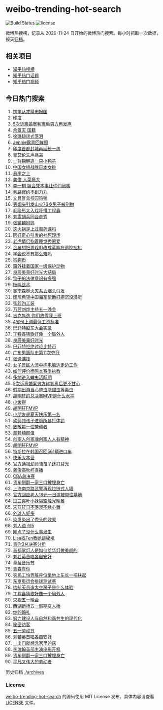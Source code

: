 # weibo-trending-hot-search

[![Build Status](https://github.com/justjavac/weibo-trending-hot-search/workflows/ci/badge.svg?branch=master)](https://github.com/justjavac/weibo-trending-hot-search/actions)
[![license](https://img.shields.io/github/license/justjavac/weibo-trending-hot-search)](https://github.com/justjavac/weibo-trending-hot-search/blob/master/LICENSE)

微博热搜榜，记录从 2020-11-24 日开始的微博热门搜索。每小时抓取一次数据，按天[归档](./archives)。

## 相关项目

- [知乎热搜榜](https://github.com/justjavac/zhihu-trending-top-search)
- [知乎热门话题](https://github.com/justjavac/zhihu-trending-hot-questions)
- [知乎热门视频](https://github.com/justjavac/zhihu-trending-hot-video)

## 今日热门搜索

<!-- BEGIN -->
<!-- 最后更新时间 Sun May 02 2021 08:57:19 GMT+0800 (China Standard Time) -->

1. [携笔从戎精忠报国](https://s.weibo.com//weibo?q=%23%E6%90%BA%E7%AC%94%E4%BB%8E%E6%88%8E%E7%B2%BE%E5%BF%A0%E6%8A%A5%E5%9B%BD%23&Refer=new_time)
2. [印度](https://s.weibo.com//weibo?q=%E5%8D%B0%E5%BA%A6&Refer=top)
3. [5次诉离婚案判离后男方再发声](https://s.weibo.com//weibo?q=%235%E6%AC%A1%E8%AF%89%E7%A6%BB%E5%A9%9A%E6%A1%88%E5%88%A4%E7%A6%BB%E5%90%8E%E7%94%B7%E6%96%B9%E5%86%8D%E5%8F%91%E5%A3%B0%23&Refer=top)
4. [余景天 国籍](https://s.weibo.com//weibo?q=%E4%BD%99%E6%99%AF%E5%A4%A9%20%E5%9B%BD%E7%B1%8D&Refer=top)
5. [徐璐琼瑶式落泪](https://s.weibo.com//weibo?q=%23%E5%BE%90%E7%92%90%E7%90%BC%E7%91%B6%E5%BC%8F%E8%90%BD%E6%B3%AA%23&Refer=top)
6. [Jennie露背回眸照](https://s.weibo.com//weibo?q=%23Jennie%E9%9C%B2%E8%83%8C%E5%9B%9E%E7%9C%B8%E7%85%A7%23&Refer=top)
7. [印度首都封城再延长一周](https://s.weibo.com//weibo?q=%23%E5%8D%B0%E5%BA%A6%E9%A6%96%E9%83%BD%E5%B0%81%E5%9F%8E%E5%86%8D%E5%BB%B6%E9%95%BF%E4%B8%80%E5%91%A8%23&Refer=top)
8. [郭艾伦失声痛哭](https://s.weibo.com//weibo?q=%23%E9%83%AD%E8%89%BE%E4%BC%A6%E5%A4%B1%E5%A3%B0%E7%97%9B%E5%93%AD%23&Refer=top)
9. [一群锦鲤追一只小鸭子](https://s.weibo.com//weibo?q=%E4%B8%80%E7%BE%A4%E9%94%A6%E9%B2%A4%E8%BF%BD%E4%B8%80%E5%8F%AA%E5%B0%8F%E9%B8%AD%E5%AD%90&Refer=top)
10. [中国女排战胜日本女排](https://s.weibo.com//weibo?q=%23%E4%B8%AD%E5%9B%BD%E5%A5%B3%E6%8E%92%E6%88%98%E8%83%9C%E6%97%A5%E6%9C%AC%E5%A5%B3%E6%8E%92%23&Refer=top)
11. [悬崖之上](https://s.weibo.com//weibo?q=%E6%82%AC%E5%B4%96%E4%B9%8B%E4%B8%8A&Refer=top)
12. [龚俊 人菜瘾大](https://s.weibo.com//weibo?q=%E9%BE%9A%E4%BF%8A%20%E4%BA%BA%E8%8F%9C%E7%98%BE%E5%A4%A7&Refer=top)
13. [李一桐
    姐会凭本事让你们闭嘴](https://s.weibo.com//weibo?q=%E6%9D%8E%E4%B8%80%E6%A1%90%20%E5%A7%90%E4%BC%9A%E5%87%AD%E6%9C%AC%E4%BA%8B%E8%AE%A9%E4%BD%A0%E4%BB%AC%E9%97%AD%E5%98%B4&Refer=top)
14. [利路修约不到力丸](https://s.weibo.com//weibo?q=%23%E5%88%A9%E8%B7%AF%E4%BF%AE%E7%BA%A6%E4%B8%8D%E5%88%B0%E5%8A%9B%E4%B8%B8%23&Refer=top)
15. [文具盲盒校园热销](https://s.weibo.com//weibo?q=%23%E6%96%87%E5%85%B7%E7%9B%B2%E7%9B%92%E6%A0%A1%E5%9B%AD%E7%83%AD%E9%94%80%23&Refer=top)
16. [丢烟头引发山火76岁男子被刑拘](https://s.weibo.com//weibo?q=%E4%B8%A2%E7%83%9F%E5%A4%B4%E5%BC%95%E5%8F%91%E5%B1%B1%E7%81%AB76%E5%B2%81%E7%94%B7%E5%AD%90%E8%A2%AB%E5%88%91%E6%8B%98&Refer=top)
17. [毛晓彤太入戏吓懵丁程鑫](https://s.weibo.com//weibo?q=%23%E6%AF%9B%E6%99%93%E5%BD%A4%E5%A4%AA%E5%85%A5%E6%88%8F%E5%90%93%E6%87%B5%E4%B8%81%E7%A8%8B%E9%91%AB%23&Refer=top)
18. [刘雯胡兵同台走秀](https://s.weibo.com//weibo?q=%23%E5%88%98%E9%9B%AF%E8%83%A1%E5%85%B5%E5%90%8C%E5%8F%B0%E8%B5%B0%E7%A7%80%23&Refer=top)
19. [张镇麟妈妈](https://s.weibo.com//weibo?q=%E5%BC%A0%E9%95%87%E9%BA%9F%E5%A6%88%E5%A6%88&Refer=top)
20. [这火锅是上过魔药课吗](https://s.weibo.com//weibo?q=%23%E8%BF%99%E7%81%AB%E9%94%85%E6%98%AF%E4%B8%8A%E8%BF%87%E9%AD%94%E8%8D%AF%E8%AF%BE%E5%90%97%23&Refer=top)
21. [因好奇心引发的社死现场](https://s.weibo.com//weibo?q=%23%E5%9B%A0%E5%A5%BD%E5%A5%87%E5%BF%83%E5%BC%95%E5%8F%91%E7%9A%84%E7%A4%BE%E6%AD%BB%E7%8E%B0%E5%9C%BA%23&Refer=top)
22. [老虎情侣抱着睡觉秀恩爱](https://s.weibo.com//weibo?q=%23%E8%80%81%E8%99%8E%E6%83%85%E4%BE%A3%E6%8A%B1%E7%9D%80%E7%9D%A1%E8%A7%89%E7%A7%80%E6%81%A9%E7%88%B1%23&Refer=top)
23. [金晨想把游戏ID改成蓝翔在逃挖掘机](https://s.weibo.com//weibo?q=%23%E9%87%91%E6%99%A8%E6%83%B3%E6%8A%8A%E6%B8%B8%E6%88%8FID%E6%94%B9%E6%88%90%E8%93%9D%E7%BF%94%E5%9C%A8%E9%80%83%E6%8C%96%E6%8E%98%E6%9C%BA%23&Refer=top)
24. [学会说不有那么难吗](https://s.weibo.com//weibo?q=%23%E5%AD%A6%E4%BC%9A%E8%AF%B4%E4%B8%8D%E6%9C%89%E9%82%A3%E4%B9%88%E9%9A%BE%E5%90%97%23&Refer=top)
25. [狗狗币](https://s.weibo.com//weibo?q=%E7%8B%97%E7%8B%97%E5%B8%81&Refer=top)
26. [窗外挂着国家一级保护动物](https://s.weibo.com//weibo?q=%23%E7%AA%97%E5%A4%96%E6%8C%82%E7%9D%80%E5%9B%BD%E5%AE%B6%E4%B8%80%E7%BA%A7%E4%BF%9D%E6%8A%A4%E5%8A%A8%E7%89%A9%23&Refer=top)
27. [良辰美景好时光大结局](https://s.weibo.com//weibo?q=%E8%89%AF%E8%BE%B0%E7%BE%8E%E6%99%AF%E5%A5%BD%E6%97%B6%E5%85%89%E5%A4%A7%E7%BB%93%E5%B1%80&Refer=top)
28. [狗子的法律意识有多强](https://s.weibo.com//weibo?q=%23%E7%8B%97%E5%AD%90%E7%9A%84%E6%B3%95%E5%BE%8B%E6%84%8F%E8%AF%86%E6%9C%89%E5%A4%9A%E5%BC%BA%23&Refer=top)
29. [杨鸣战术](https://s.weibo.com//weibo?q=%E6%9D%A8%E9%B8%A3%E6%88%98%E6%9C%AF&Refer=top)
30. [冕宁森林火灾系丢烟头引发](https://s.weibo.com//weibo?q=%23%E5%86%95%E5%AE%81%E6%A3%AE%E6%9E%97%E7%81%AB%E7%81%BE%E7%B3%BB%E4%B8%A2%E7%83%9F%E5%A4%B4%E5%BC%95%E5%8F%91%23&Refer=top)
31. [印尼希望中国海军帮助打捞沉没潜艇](https://s.weibo.com//weibo?q=%E5%8D%B0%E5%B0%BC%E5%B8%8C%E6%9C%9B%E4%B8%AD%E5%9B%BD%E6%B5%B7%E5%86%9B%E5%B8%AE%E5%8A%A9%E6%89%93%E6%8D%9E%E6%B2%89%E6%B2%A1%E6%BD%9C%E8%89%87&Refer=top)
32. [张若昀工装](https://s.weibo.com//weibo?q=%23%E5%BC%A0%E8%8B%A5%E6%98%80%E5%B7%A5%E8%A3%85%23&Refer=top)
33. [万茜刘烨主持五一晚会](https://s.weibo.com//weibo?q=%E4%B8%87%E8%8C%9C%E5%88%98%E7%83%A8%E4%B8%BB%E6%8C%81%E4%BA%94%E4%B8%80%E6%99%9A%E4%BC%9A&Refer=top)
34. [吉克隽逸 你们放假我上班](https://s.weibo.com//weibo?q=%E5%90%89%E5%85%8B%E9%9A%BD%E9%80%B8%20%E4%BD%A0%E4%BB%AC%E6%94%BE%E5%81%87%E6%88%91%E4%B8%8A%E7%8F%AD&Refer=top)
35. [4省份上调最低工资标准](https://s.weibo.com//weibo?q=%234%E7%9C%81%E4%BB%BD%E4%B8%8A%E8%B0%83%E6%9C%80%E4%BD%8E%E5%B7%A5%E8%B5%84%E6%A0%87%E5%87%86%23&Refer=top)
36. [巴菲特股东大会实录](https://s.weibo.com//weibo?q=%E5%B7%B4%E8%8F%B2%E7%89%B9%E8%82%A1%E4%B8%9C%E5%A4%A7%E4%BC%9A%E5%AE%9E%E5%BD%95&Refer=top)
37. [丁程鑫猜歌好像一个局外人](https://s.weibo.com//weibo?q=%23%E4%B8%81%E7%A8%8B%E9%91%AB%E7%8C%9C%E6%AD%8C%E5%A5%BD%E5%83%8F%E4%B8%80%E4%B8%AA%E5%B1%80%E5%A4%96%E4%BA%BA%23&Refer=top)
38. [良辰美景好时光](https://s.weibo.com//weibo?q=%E8%89%AF%E8%BE%B0%E7%BE%8E%E6%99%AF%E5%A5%BD%E6%97%B6%E5%85%89&Refer=top)
39. [巴菲特拒绝讨论比特币](https://s.weibo.com//weibo?q=%E5%B7%B4%E8%8F%B2%E7%89%B9%E6%8B%92%E7%BB%9D%E8%AE%A8%E8%AE%BA%E6%AF%94%E7%89%B9%E5%B8%81&Refer=top)
40. [广东男篮队史第11次夺冠](https://s.weibo.com//weibo?q=%23%E5%B9%BF%E4%B8%9C%E7%94%B7%E7%AF%AE%E9%98%9F%E5%8F%B2%E7%AC%AC11%E6%AC%A1%E5%A4%BA%E5%86%A0%23&Refer=top)
41. [张译演技](https://s.weibo.com//weibo?q=%E5%BC%A0%E8%AF%91%E6%BC%94%E6%8A%80&Refer=top)
42. [女子景区人流中抱电脑边走边工作](https://s.weibo.com//weibo?q=%E5%A5%B3%E5%AD%90%E6%99%AF%E5%8C%BA%E4%BA%BA%E6%B5%81%E4%B8%AD%E6%8A%B1%E7%94%B5%E8%84%91%E8%BE%B9%E8%B5%B0%E8%BE%B9%E5%B7%A5%E4%BD%9C&Refer=top)
43. [如何评价杨鸣本赛季执教](https://s.weibo.com//weibo?q=%23%E5%A6%82%E4%BD%95%E8%AF%84%E4%BB%B7%E6%9D%A8%E9%B8%A3%E6%9C%AC%E8%B5%9B%E5%AD%A3%E6%89%A7%E6%95%99%23&Refer=top)
44. [多地进入蜱虫活跃期](https://s.weibo.com//weibo?q=%23%E5%A4%9A%E5%9C%B0%E8%BF%9B%E5%85%A5%E8%9C%B1%E8%99%AB%E6%B4%BB%E8%B7%83%E6%9C%9F%23&Refer=top)
45. [5次诉离婚案男方称判离后更不甘心](https://s.weibo.com//weibo?q=%235%E6%AC%A1%E8%AF%89%E7%A6%BB%E5%A9%9A%E6%A1%88%E7%94%B7%E6%96%B9%E7%A7%B0%E5%88%A4%E7%A6%BB%E5%90%8E%E6%9B%B4%E4%B8%8D%E7%94%98%E5%BF%83%23&Refer=top)
46. [假期出游当心蜱虫隐翅虫等毒虫](https://s.weibo.com//weibo?q=%23%E5%81%87%E6%9C%9F%E5%87%BA%E6%B8%B8%E5%BD%93%E5%BF%83%E8%9C%B1%E8%99%AB%E9%9A%90%E7%BF%85%E8%99%AB%E7%AD%89%E6%AF%92%E8%99%AB%23&Refer=top)
47. [胡明轩的总决赛MVP是什么水平](https://s.weibo.com//weibo?q=%E8%83%A1%E6%98%8E%E8%BD%A9%E7%9A%84%E6%80%BB%E5%86%B3%E8%B5%9BMVP%E6%98%AF%E4%BB%80%E4%B9%88%E6%B0%B4%E5%B9%B3&Refer=top)
48. [小舍得](https://s.weibo.com//weibo?q=%E5%B0%8F%E8%88%8D%E5%BE%97&Refer=top)
49. [胡明轩FMVP](https://s.weibo.com//weibo?q=%23%E8%83%A1%E6%98%8E%E8%BD%A9FMVP%23&Refer=top)
50. [小朋友是夏天快乐第一名](https://s.weibo.com//weibo?q=%23%E5%B0%8F%E6%9C%8B%E5%8F%8B%E6%98%AF%E5%A4%8F%E5%A4%A9%E5%BF%AB%E4%B9%90%E7%AC%AC%E4%B8%80%E5%90%8D%23&Refer=top)
51. [幼师领孩子进厕所暴打体罚](https://s.weibo.com//weibo?q=%23%E5%B9%BC%E5%B8%88%E9%A2%86%E5%AD%A9%E5%AD%90%E8%BF%9B%E5%8E%95%E6%89%80%E6%9A%B4%E6%89%93%E4%BD%93%E7%BD%9A%23&Refer=top)
52. [致敬每一位劳动者](https://s.weibo.com//weibo?q=%23%E8%87%B4%E6%95%AC%E6%AF%8F%E4%B8%80%E4%BD%8D%E5%8A%B3%E5%8A%A8%E8%80%85%23&Refer=new_time)
53. [章若楠颜值](https://s.weibo.com//weibo?q=%23%E7%AB%A0%E8%8B%A5%E6%A5%A0%E9%A2%9C%E5%80%BC%23&Refer=top)
54. [创家人创家魂创家人人有精神](https://s.weibo.com//weibo?q=%23%E5%88%9B%E5%AE%B6%E4%BA%BA%E5%88%9B%E5%AE%B6%E9%AD%82%E5%88%9B%E5%AE%B6%E4%BA%BA%E4%BA%BA%E6%9C%89%E7%B2%BE%E7%A5%9E%23&Refer=top)
55. [胡明轩FMVP](https://s.weibo.com//weibo?q=%E8%83%A1%E6%98%8E%E8%BD%A9FMVP&Refer=top)
56. [特斯拉在韩国召回561辆进口车](https://s.weibo.com//weibo?q=%E7%89%B9%E6%96%AF%E6%8B%89%E5%9C%A8%E9%9F%A9%E5%9B%BD%E5%8F%AC%E5%9B%9E561%E8%BE%86%E8%BF%9B%E5%8F%A3%E8%BD%A6&Refer=top)
57. [快乐大本营](https://s.weibo.com//weibo?q=%E5%BF%AB%E4%B9%90%E5%A4%A7%E6%9C%AC%E8%90%A5&Refer=top)
58. [官方通报幼师骑孩子还打耳光](https://s.weibo.com//weibo?q=%E5%AE%98%E6%96%B9%E9%80%9A%E6%8A%A5%E5%B9%BC%E5%B8%88%E9%AA%91%E5%AD%A9%E5%AD%90%E8%BF%98%E6%89%93%E8%80%B3%E5%85%89&Refer=top)
59. [龚俊高秋梓直播](https://s.weibo.com//weibo?q=%23%E9%BE%9A%E4%BF%8A%E9%AB%98%E7%A7%8B%E6%A2%93%E7%9B%B4%E6%92%AD%23&Refer=top)
60. [CBA总决赛](https://s.weibo.com//weibo?q=%23CBA%E6%80%BB%E5%86%B3%E8%B5%9B%23&Refer=top)
61. [货车侧翻一家三口被埋身亡](https://s.weibo.com//weibo?q=%E8%B4%A7%E8%BD%A6%E4%BE%A7%E7%BF%BB%E4%B8%80%E5%AE%B6%E4%B8%89%E5%8F%A3%E8%A2%AB%E5%9F%8B%E8%BA%AB%E4%BA%A1&Refer=top)
62. [上海南京路武警再现拉链式人墙](https://s.weibo.com//weibo?q=%E4%B8%8A%E6%B5%B7%E5%8D%97%E4%BA%AC%E8%B7%AF%E6%AD%A6%E8%AD%A6%E5%86%8D%E7%8E%B0%E6%8B%89%E9%93%BE%E5%BC%8F%E4%BA%BA%E5%A2%99&Refer=top)
63. [官方回应老人18元一日游被带往墓地](https://s.weibo.com//weibo?q=%23%E5%AE%98%E6%96%B9%E5%9B%9E%E5%BA%94%E8%80%81%E4%BA%BA18%E5%85%83%E4%B8%80%E6%97%A5%E6%B8%B8%E8%A2%AB%E5%B8%A6%E5%BE%80%E5%A2%93%E5%9C%B0%23&Refer=top)
64. [过三爽叶小妹隔空烛光晚餐](https://s.weibo.com//weibo?q=%23%E8%BF%87%E4%B8%89%E7%88%BD%E5%8F%B6%E5%B0%8F%E5%A6%B9%E9%9A%94%E7%A9%BA%E7%83%9B%E5%85%89%E6%99%9A%E9%A4%90%23&Refer=top)
65. [宋亚轩日不落漫不经心舞](https://s.weibo.com//weibo?q=%23%E5%AE%8B%E4%BA%9A%E8%BD%A9%E6%97%A5%E4%B8%8D%E8%90%BD%E6%BC%AB%E4%B8%8D%E7%BB%8F%E5%BF%83%E8%88%9E%23&Refer=top)
66. [外滩人好多](https://s.weibo.com//weibo?q=%23%E5%A4%96%E6%BB%A9%E4%BA%BA%E5%A5%BD%E5%A4%9A%23&Refer=top)
67. [染发染出了秃头的效果](https://s.weibo.com//weibo?q=%23%E6%9F%93%E5%8F%91%E6%9F%93%E5%87%BA%E4%BA%86%E7%A7%83%E5%A4%B4%E7%9A%84%E6%95%88%E6%9E%9C%23&Refer=top)
68. [刘人语 创5](https://s.weibo.com//weibo?q=%E5%88%98%E4%BA%BA%E8%AF%AD%20%E5%88%9B5&Refer=top)
69. [刚点了没什么事发生](https://s.weibo.com//weibo?q=%E5%88%9A%E7%82%B9%E4%BA%86%E6%B2%A1%E4%BB%80%E4%B9%88%E4%BA%8B%E5%8F%91%E7%94%9F&Refer=top)
70. [Lisa找Ten教她跳秘境](https://s.weibo.com//weibo?q=%23Lisa%E6%89%BETen%E6%95%99%E5%A5%B9%E8%B7%B3%E7%A7%98%E5%A2%83%23&Refer=top)
71. [青你3总决赛分组](https://s.weibo.com//weibo?q=%23%E9%9D%92%E4%BD%A03%E6%80%BB%E5%86%B3%E8%B5%9B%E5%88%86%E7%BB%84%23&Refer=top)
72. [首都掌灯人是如何给华灯做美颜的](https://s.weibo.com//weibo?q=%23%E9%A6%96%E9%83%BD%E6%8E%8C%E7%81%AF%E4%BA%BA%E6%98%AF%E5%A6%82%E4%BD%95%E7%BB%99%E5%8D%8E%E7%81%AF%E5%81%9A%E7%BE%8E%E9%A2%9C%E7%9A%84%23&Refer=top)
73. [刘若英首唱各自安好](https://s.weibo.com//weibo?q=%23%E5%88%98%E8%8B%A5%E8%8B%B1%E9%A6%96%E5%94%B1%E5%90%84%E8%87%AA%E5%AE%89%E5%A5%BD%23&Refer=top)
74. [草莓音乐节](https://s.weibo.com//weibo?q=%E8%8D%89%E8%8E%93%E9%9F%B3%E4%B9%90%E8%8A%82&Refer=top)
75. [青春有你](https://s.weibo.com//weibo?q=%E9%9D%92%E6%98%A5%E6%9C%89%E4%BD%A0&Refer=top)
76. [农民工怕弄脏座位坐地上车长一把扶起](https://s.weibo.com//weibo?q=%23%E5%86%9C%E6%B0%91%E5%B7%A5%E6%80%95%E5%BC%84%E8%84%8F%E5%BA%A7%E4%BD%8D%E5%9D%90%E5%9C%B0%E4%B8%8A%E8%BD%A6%E9%95%BF%E4%B8%80%E6%8A%8A%E6%89%B6%E8%B5%B7%23&Refer=top)
77. [东京奥运会排球测试赛](https://s.weibo.com//weibo?q=%23%E4%B8%9C%E4%BA%AC%E5%A5%A5%E8%BF%90%E4%BC%9A%E6%8E%92%E7%90%83%E6%B5%8B%E8%AF%95%E8%B5%9B%23&Refer=top)
78. [给航天员造太空房子是什么体验](https://s.weibo.com//weibo?q=%23%E7%BB%99%E8%88%AA%E5%A4%A9%E5%91%98%E9%80%A0%E5%A4%AA%E7%A9%BA%E6%88%BF%E5%AD%90%E6%98%AF%E4%BB%80%E4%B9%88%E4%BD%93%E9%AA%8C%23&Refer=new_time)
79. [丁程鑫猜歌好像一个局外人](https://s.weibo.com//weibo?q=%E4%B8%81%E7%A8%8B%E9%91%AB%E7%8C%9C%E6%AD%8C%E5%A5%BD%E5%83%8F%E4%B8%80%E4%B8%AA%E5%B1%80%E5%A4%96%E4%BA%BA&Refer=top)
80. [央视五一晚会](https://s.weibo.com//weibo?q=%E5%A4%AE%E8%A7%86%E4%BA%94%E4%B8%80%E6%99%9A%E4%BC%9A&Refer=top)
81. [西湖断桥五一假期变人桥](https://s.weibo.com//weibo?q=%23%E8%A5%BF%E6%B9%96%E6%96%AD%E6%A1%A5%E4%BA%94%E4%B8%80%E5%81%87%E6%9C%9F%E5%8F%98%E4%BA%BA%E6%A1%A5%23&Refer=top)
82. [你的婚礼](https://s.weibo.com//weibo?q=%E4%BD%A0%E7%9A%84%E5%A9%9A%E7%A4%BC&Refer=top)
83. [努力建设人与自然和谐共生的现代化](https://s.weibo.com//weibo?q=%23%E5%8A%AA%E5%8A%9B%E5%BB%BA%E8%AE%BE%E4%BA%BA%E4%B8%8E%E8%87%AA%E7%84%B6%E5%92%8C%E8%B0%90%E5%85%B1%E7%94%9F%E7%9A%84%E7%8E%B0%E4%BB%A3%E5%8C%96%23&Refer=new_time)
84. [秘密访客](https://s.weibo.com//weibo?q=%E7%A7%98%E5%AF%86%E8%AE%BF%E5%AE%A2&Refer=top)
85. [五一劳动节](https://s.weibo.com//weibo?q=%23%E4%BA%94%E4%B8%80%E5%8A%B3%E5%8A%A8%E8%8A%82%23&Refer=top)
86. [刘若英首唱各自安好](https://s.weibo.com//weibo?q=%E5%88%98%E8%8B%A5%E8%8B%B1%E9%A6%96%E5%94%B1%E5%90%84%E8%87%AA%E5%AE%89%E5%A5%BD&Refer=top)
87. [一出门就想念家里的床](https://s.weibo.com//weibo?q=%E4%B8%80%E5%87%BA%E9%97%A8%E5%B0%B1%E6%83%B3%E5%BF%B5%E5%AE%B6%E9%87%8C%E7%9A%84%E5%BA%8A&Refer=top)
88. [李汶翰首部主演电影开机](https://s.weibo.com//weibo?q=%23%E6%9D%8E%E6%B1%B6%E7%BF%B0%E9%A6%96%E9%83%A8%E4%B8%BB%E6%BC%94%E7%94%B5%E5%BD%B1%E5%BC%80%E6%9C%BA%23&Refer=top)
89. [货车侧翻一家三口被埋身亡](https://s.weibo.com//weibo?q=%23%E8%B4%A7%E8%BD%A6%E4%BE%A7%E7%BF%BB%E4%B8%80%E5%AE%B6%E4%B8%89%E5%8F%A3%E8%A2%AB%E5%9F%8B%E8%BA%AB%E4%BA%A1%23&Refer=top)
90. [平凡又伟大的劳动者](https://s.weibo.com//weibo?q=%23%E5%B9%B3%E5%87%A1%E5%8F%88%E4%BC%9F%E5%A4%A7%E7%9A%84%E5%8A%B3%E5%8A%A8%E8%80%85%23&Refer=new_time)

<!-- END -->

历史归档 [./archives](./archives)

### License

[weibo-trending-hot-search](https://github.com/justjavac/weibo-trending-hot-search)
的源码使用 MIT License 发布。具体内容请查看 [LICENSE](./LICENSE) 文件。

